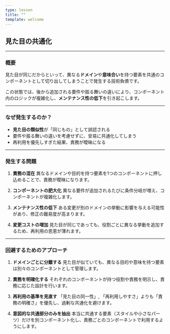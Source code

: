 ```yaml
---
type: lesson
title: ""
template: welcome
---
```


## 見た目の共通化

---

### 概要

見た目が同じだからといって、異なる**ドメイン**や**意味合い**を持つ要素を共通のコンポーネントとして切り出してしまうことで発生する技術負債です。

この状態では、後から追加される要件や振る舞いの違いにより、コンポーネント内のロジックが複雑化し、**メンテナンス性の低下**を引き起こします。

---

### なぜ発生するのか？

- **見た目の類似性**が「同じもの」として誤認される
- 要件や振る舞いの違いを考慮せずに、安易に共通化してしまう
- 再利用を優先しすぎた結果、責務が曖昧になる

---

### 発生する問題

1. **責務の混在**
   異なるドメインや目的を持つ要素を1つのコンポーネントに押し込めることで、責務が曖昧になります。

2. **コンポーネントの肥大化**
   異なる要件が追加されるたびに条件分岐が増え、コンポーネントが複雑化します。

3. **メンテナンス性の低下**
   ある変更が別のドメインの挙動に影響を与える可能性があり、修正の難易度が高まります。

4. **変更コストの増加**
   見た目が同じであっても、役割ごとに異なる挙動を追加するため、再利用の恩恵が薄れます。

---

### 回避するためのアプローチ

1. **ドメインごとに分離する**
   見た目が似ていても、異なる目的や意味を持つ要素は別々のコンポーネントとして管理します。

2. **責務を明確化する**
   それぞれのコンポーネントが持つ役割や責務を明示し、責務に応じた設計を行います。

3. **再利用の基準を見直す**
   「見た目の同一性」, 「再利用しやすさ」よりも「責務の明確さ」を優先し、過剰な共通化を避けます。

4. **意図的な共通部分のみを抽出**
   本当に共通する要素（スタイルや小さなパーツ）だけを別コンポーネント化し、責務ごとのコンポーネントで利用するようにします。
